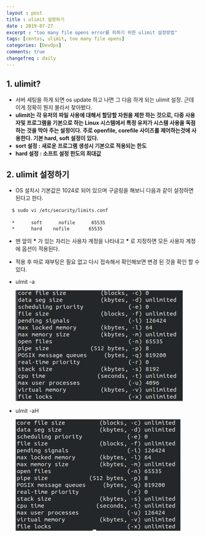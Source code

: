 ```yaml
---
layout : post
title : ulimit 설정하기
date : 2019-07-27
excerpt : "too many file opens error를 피하기 위한 ulimit 설정방법"
tags: [centos, ulimit, too many file opens]
categories: [DevOps]
comments: true
changefreq : daily
---
```



## 1. ulimit? 

- 서버 세팅을 하게 되면 os update 하고 나면 그 다음 하게 되는 ulimit 설정. 근데 이게 정확히 뭔지 몰라서 찾아봤다. 
- **ulimit는 각 유저의 파일 사용에 대해서 할당할 자원을 제한 하는 것으로, 다중 사용자및 프로그램을 기본으로 하는 Linux 시스템에서 특정 유저가 시스템 사용을 독점하는 것을 막아 주는 설정이다. 주로 openfile, corefile 사이즈를 제어하는것에 사용한다. 기본 hard, soft 설정이 있다.**
- **sort 설정 : 새로운 프로그램 생성시 기본으로 적용되는 한도**
- **hard 설정 : 소프트 설정 한도의 최대값**

## 2. ulimit 설정하기
- OS 설치시 기본값은 1024로 되어 있으며 구글링을 해보니 다음과 같이 설정하면 된다고 한다. 
~~~ shell
  $ sudo vi /etc/security/limits.conf 

  *      soft      nofile      65535
  *      hard    nofile       65535  
~~~
- 맨 앞의 **\*** 가 있는 자리는 사용자 계정을 나타내고 **\*** 로 지정하면 모든 사용자 계정에 옵션이 적용된다. 
- 적용 후 따로 재부팅은 필요 없고 다시 접속해서 확인해보면 변경 된 것을 확인 할 수 있다. 

- ulmit -a 

  <img src="/static/img/ulimit/ulimit-a.png">
- ulmit -aH

  <img src="/static/img/ulimit/ulimit-aH.png">
